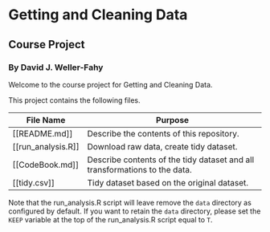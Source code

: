 # Getting and Cleaning Data

## Course Project

### By David J. Weller-Fahy

Welcome to the course project for Getting and Cleaning Data.

This project contains the following files.

| File Name          | Purpose                                                                    |
| ---------          | -------                                                                    |
| [[README.md]]      | Describe the contents of this repository.                                  |
| [[run_analysis.R]] | Download raw data, create tidy dataset.                                    |
| [[CodeBook.md]]    | Describe contents of the tidy dataset and all transformations to the data. |
| [[tidy.csv]]       | Tidy dataset based on the original dataset.                                |

Note that the run_analysis.R script will leave remove the `data` directory as configured by default.  If you want to retain the `data` directory, please set the `KEEP` variable at the top of the run_analysis.R script equal to `T`.
